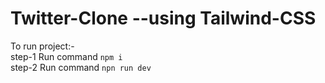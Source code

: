 # Twitter-Clone --using Tailwind-CSS

<bold>To run project:-</bold><br>
step-1 Run command `npm i`<br>
step-2 Run command `npn run dev`

